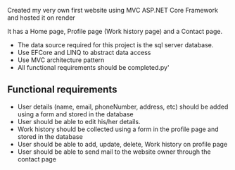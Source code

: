 
Created my very own first website using MVC ASP.NET Core Framework and hosted it on render

It has a Home page, Profile page (Work history page) and a Contact page.

-  The data source required for this project is the sql server database.
-  Use EFCore and LINQ to abstract data access
-  Use MVC architecture pattern
-  All functional requirements should be completed.py'
## Functional requirements
-   User details (name, email, phoneNumber, address, etc) should be added using a form and stored in the database
-   User should be able to edit his/her details.
-   Work history should be collected using a form in the profile page and stored in the database
-   User should be able to add, update, delete, Work history on profile page
-   User should be able to send mail to the website owner through the contact page

